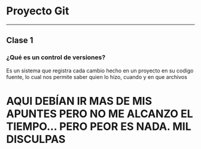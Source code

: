 # Proyecto Git

***

## Clase 1

### ¿Qué es un control de versiones?

Es un sistema que registra cada cambio hecho en un proyecto en su codigo fuente, lo cual nos
permite saber quien lo hizo, cuando y en que archivos

# AQUI DEBÍAN IR MAS DE MIS APUNTES PERO NO ME ALCANZO EL TIEMPO... PERO PEOR ES NADA. MIL DISCULPAS